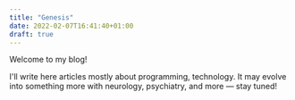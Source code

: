 ```yaml
---
title: "Genesis"
date: 2022-02-07T16:41:40+01:00
draft: true
---
```


Welcome to my blog!

I'll write here articles mostly about programming, technology. It may evolve into something more with neurology, psychiatry, and more — stay tuned!
